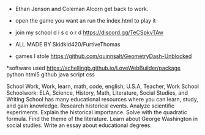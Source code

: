 * Ethan Jenson and Coleman Alcorn get back to work.
* open the game you want an run the index.html to play it
* join my school d i s c o r d https://discord.gg/TeCSpkvTAw 
* ALL MADE BY Skidkid420/FurtiveThomas

* games I stole
https://github.com/quinnsalt/GeometryDash-Unblocked

*software used
https://schellingb.github.io/LoveWebBuilder/package 
python
html5
github
java script
css






School Work, Work, learn, math, code, english, U.S.A, Teacher, Work School
Schoolwork: ELA, Science, History, Math, Literature, Social Studies, and Writing
School has many educational resources where you can learn, study, and gain knowledge.
Research historical events. Analyze scientific experiments. Explain the historical importance. Solve with the quadratic formula. Find the theme of the literature. Learn about George Washington in social studies. Write an essay about educational degrees.
